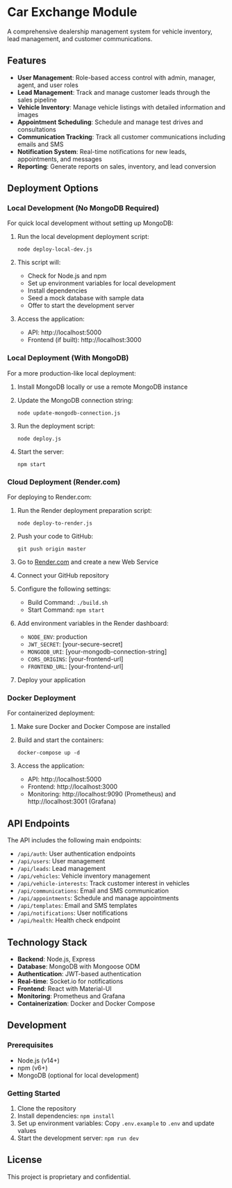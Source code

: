 # Car Exchange Module

A comprehensive dealership management system for vehicle inventory, lead management, and customer communications.

## Features

- **User Management**: Role-based access control with admin, manager, agent, and user roles
- **Lead Management**: Track and manage customer leads through the sales pipeline
- **Vehicle Inventory**: Manage vehicle listings with detailed information and images
- **Appointment Scheduling**: Schedule and manage test drives and consultations
- **Communication Tracking**: Track all customer communications including emails and SMS
- **Notification System**: Real-time notifications for new leads, appointments, and messages
- **Reporting**: Generate reports on sales, inventory, and lead conversion

## Deployment Options

### Local Development (No MongoDB Required)

For quick local development without setting up MongoDB:

1. Run the local development deployment script:
   ```
   node deploy-local-dev.js
   ```

2. This script will:
   - Check for Node.js and npm
   - Set up environment variables for local development
   - Install dependencies
   - Seed a mock database with sample data
   - Offer to start the development server

3. Access the application:
   - API: http://localhost:5000
   - Frontend (if built): http://localhost:3000

### Local Deployment (With MongoDB)

For a more production-like local deployment:

1. Install MongoDB locally or use a remote MongoDB instance

2. Update the MongoDB connection string:
   ```
   node update-mongodb-connection.js
   ```

3. Run the deployment script:
   ```
   node deploy.js
   ```

4. Start the server:
   ```
   npm start
   ```

### Cloud Deployment (Render.com)

For deploying to Render.com:

1. Run the Render deployment preparation script:
   ```
   node deploy-to-render.js
   ```

2. Push your code to GitHub:
   ```
   git push origin master
   ```

3. Go to [Render.com](https://render.com) and create a new Web Service

4. Connect your GitHub repository

5. Configure the following settings:
   - Build Command: `./build.sh`
   - Start Command: `npm start`

6. Add environment variables in the Render dashboard:
   - `NODE_ENV`: production
   - `JWT_SECRET`: [your-secure-secret]
   - `MONGODB_URI`: [your-mongodb-connection-string]
   - `CORS_ORIGINS`: [your-frontend-url]
   - `FRONTEND_URL`: [your-frontend-url]

7. Deploy your application

### Docker Deployment

For containerized deployment:

1. Make sure Docker and Docker Compose are installed

2. Build and start the containers:
   ```
   docker-compose up -d
   ```

3. Access the application:
   - API: http://localhost:5000
   - Frontend: http://localhost:3000
   - Monitoring: http://localhost:9090 (Prometheus) and http://localhost:3001 (Grafana)

## API Endpoints

The API includes the following main endpoints:

- `/api/auth`: User authentication endpoints
- `/api/users`: User management
- `/api/leads`: Lead management
- `/api/vehicles`: Vehicle inventory management
- `/api/vehicle-interests`: Track customer interest in vehicles
- `/api/communications`: Email and SMS communication
- `/api/appointments`: Schedule and manage appointments
- `/api/templates`: Email and SMS templates
- `/api/notifications`: User notifications
- `/api/health`: Health check endpoint

## Technology Stack

- **Backend**: Node.js, Express
- **Database**: MongoDB with Mongoose ODM
- **Authentication**: JWT-based authentication
- **Real-time**: Socket.io for notifications
- **Frontend**: React with Material-UI
- **Monitoring**: Prometheus and Grafana
- **Containerization**: Docker and Docker Compose

## Development

### Prerequisites

- Node.js (v14+)
- npm (v6+)
- MongoDB (optional for local development)

### Getting Started

1. Clone the repository
2. Install dependencies: `npm install`
3. Set up environment variables: Copy `.env.example` to `.env` and update values
4. Start the development server: `npm run dev`

## License

This project is proprietary and confidential.
